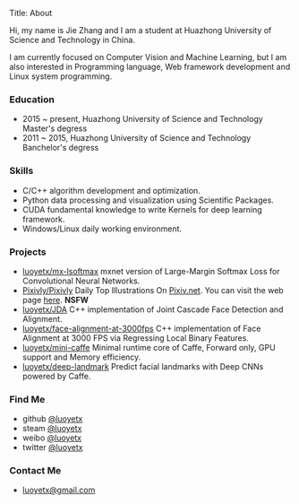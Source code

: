 Title: About

Hi, my name is Jie Zhang and I am a student at Huazhong University of Science and Technology in China.

I am currently focused on Computer Vision and Machine Learning, but I am also interested in Programming language, Web framework development and Linux system programming.

### Education

- 2015 ~ present, Huazhong University of Science and Technology
Master's degress
- 2011 ~ 2015, Huazhong University of Science and Technology
Banchelor's degress

### Skills

- C/C++
algorithm development and optimization.
- Python
data processing and visualization using Scientific Packages.
- CUDA
fundamental knowledge to write Kernels for deep learning framework.
- Windows/Linux
daily working environment.

### Projects

- [luoyetx/mx-lsoftmax](https://github.com/luoyetx/mx-lsoftmax)
mxnet version of Large-Margin Softmax Loss for Convolutional Neural Networks.
- [Pixivly/Pixivly](https://github.com/Pixivly/Pixivly)
Daily Top Illustrations On [Pixiv.net](http://www.pixiv.net/). You can visit the web page [here](http://pixivly.luoyetx.com/). **NSFW**
- [luoyetx/JDA](https://github.com/luoyetx/JDA)
C++ implementation of Joint Cascade Face Detection and Alignment.
- [luoyetx/face-alignment-at-3000fps](https://github.com/luoyetx/face-alignment-at-3000fps)
C++ implementation of Face Alignment at 3000 FPS via Regressing Local Binary Features.
- [luoyetx/mini-caffe](https://github.com/luoyetx/mini-caffe)
Minimal runtime core of Caffe, Forward only, GPU support and Memory efficiency.
- [luoyetx/deep-landmark](https://github.com/luoyetx/deep-landmark)
Predict facial landmarks with Deep CNNs powered by Caffe.

### Find Me

- github [@luoyetx](https://github.com/luoyetx)
- steam [@luoyetx](http://steamcommunity.com/id/luoyetx/)
- weibo [@luoyetx](http://weibo.com/luoyetx)
- twitter [@luoyetx](https://twitter.com/luoyetx)

### Contact Me

- luoyetx@gmail.com
